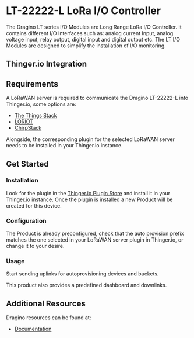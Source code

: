 # LT-22222-L LoRa I/O Controller

The Dragino LT series I/O Modules are Long Range LoRa I/O Controller. It contains different I/O Interfaces such as: analog current Input, analog voltage input, relay output, digital input and digital output etc. The LT I/O Modules are designed to simplify the installation of I/O monitoring.

## Thinger.io Integration

## Requirements

A LoRaWAN server is required to communicate the Dragino LT-22222-L into Thinger.io, some options are:

- [The Things Stack](https://www.thethingsindustries.com/stack/)
- [LORIOT](https://loriot.io/)
- [ChirpStack](https://www.chirpstack.io/)

Alongside, the corresponding plugin for the selected LoRaWAN server needs to be installed in your Thinger.io instance.

## Get Started

### Installation

Look for the plugin in the [Thinger.io Plugin Store](https://plugins.thinger.io/) and install it in your Thinger.io instance. Once the plugin is installed a new Product will be created for this device.

### Configuration

The Product is already preconfigured, check that the auto provision prefix matches the one selected in your LoRaWAN server plugin in Thinger.io, or change it to your desire.

### Usage

Start sending uplinks for autoprovisioning devices and buckets.

This product also provides a predefined dashboard and downlinks.

## Additional Resources

Dragino resources can be found at:

- [Documentation](https://www.dragino.com/products/lora-lorawan-end-node/item/156-lt-22222-l.html)
